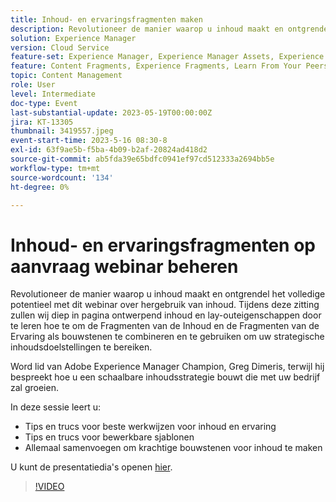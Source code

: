 ```yaml
---
title: Inhoud- en ervaringsfragmenten maken
description: Revolutioneer de manier waarop u inhoud maakt en ontgrendel het volledige potentieel met dit webinar over hergebruik van inhoud.
solution: Experience Manager
version: Cloud Service
feature-set: Experience Manager, Experience Manager Assets, Experience Manager Sites
feature: Content Fragments, Experience Fragments, Learn From Your Peers
topic: Content Management
role: User
level: Intermediate
doc-type: Event
last-substantial-update: 2023-05-19T00:00:00Z
jira: KT-13305
thumbnail: 3419557.jpeg
event-start-time: 2023-5-16 08:30-8
exl-id: 63f9ae5b-f5ba-4b09-b2af-20824ad418d2
source-git-commit: ab5fda39e65bdfc0941ef97cd512333a2694bb5e
workflow-type: tm+mt
source-wordcount: '134'
ht-degree: 0%

---
```


# Inhoud- en ervaringsfragmenten op aanvraag webinar beheren

Revolutioneer de manier waarop u inhoud maakt en ontgrendel het volledige potentieel met dit webinar over hergebruik van inhoud. Tijdens deze zitting zullen wij diep in pagina ontwerpend inhoud en lay-outeigenschappen door te leren hoe te om de Fragmenten van de Inhoud en de Fragmenten van de Ervaring als bouwstenen te combineren en te gebruiken om uw strategische inhoudsdoelstellingen te bereiken.

Word lid van Adobe Experience Manager Champion, Greg Dimeris, terwijl hij bespreekt hoe u een schaalbare inhoudsstrategie bouwt die met uw bedrijf zal groeien.

In deze sessie leert u:

* Tips en trucs voor beste werkwijzen voor inhoud en ervaring
* Tips en trucs voor bewerkbare sjablonen
* Allemaal samenvoegen om krachtige bouwstenen voor inhoud te maken

U kunt de presentatiedia&#39;s openen [hier](../../assets/experience-manager/may2023/mastering-content-and-experience-fragments/AEM_Content_fragments_and_Experience_Fragments_Webinar_Session_Final.pdf).

>[!VIDEO](https://video.tv.adobe.com/v/3419557/?learn=on)

